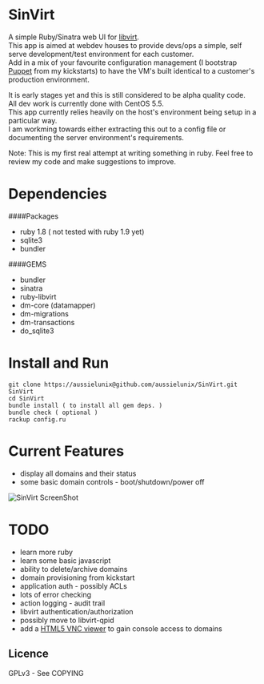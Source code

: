 # SinVirt

A simple Ruby/Sinatra web UI for [libvirt](http://libvirt.org).  
This app is aimed at webdev houses to provide devs/ops a simple, self serve development/test environment for each customer.  
Add in a mix of your favourite configuration management (I bootstrap [Puppet](http://www.puppetlabs.com/) from my kickstarts) to have the VM's built identical to a customer's production environment.  

It is early stages yet and this is still considered to be alpha quality code.  
All dev work is currently done with CentOS 5.5.  
This app currently relies heavily on the host's environment being setup in a particular way.  
I am workming towards either extracting this out to a config file or documenting the server environment's requirements.  

Note: This is my first real attempt at writing something in ruby. Feel free to review my code and make suggestions to improve.  

# Dependencies

####Packages
* ruby 1.8 ( not tested with ruby 1.9 yet)
* sqlite3
* bundler

####GEMS

* bundler
* sinatra
* ruby-libvirt
* dm-core (datamapper)
* dm-migrations
* dm-transactions
* do_sqlite3

# Install and Run

    git clone https://aussielunix@github.com/aussielunix/SinVirt.git SinVirt
    cd SinVirt
    bundle install ( to install all gem deps. )
    bundle check ( optional )
    rackup config.ru

# Current Features

* display all domains and their status  
* some basic domain controls - boot/shutdown/power off  

![SinVirt ScreenShot](http://www.lunix.com.au/images/SinVirt-screenshot-0.4.jpg)


# TODO

* learn more ruby
* learn some basic javascript
* ability to delete/archive domains
* domain provisioning from kickstart
* application auth - possibly ACLs
* lots of error checking
* action logging - audit trail
* libvirt authentication/authorization
* possibly move to libvirt-qpid
* add a [HTML5 VNC viewer](http://github.com/kanaka/noVNC) to gain console access to domains 

Licence
-------

GPLv3 - See COPYING
